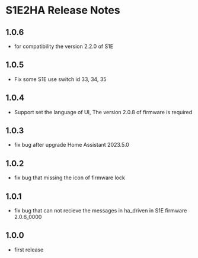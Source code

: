 # S1E2HA Release Notes

## 1.0.6
* for compatibility the version 2.2.0 of S1E

## 1.0.5
* Fix some S1E use switch id 33, 34, 35

## 1.0.4
* Support set the language of UI, The version 2.0.8 of firmware is required

## 1.0.3
* fix bug after upgrade Home Assistant 2023.5.0

## 1.0.2
* fix bug that missing the icon of firmware lock

## 1.0.1
* fix bug that can not recieve the messages in ha_driven in S1E firmware 2.0.6_0000

## 1.0.0
* first release
